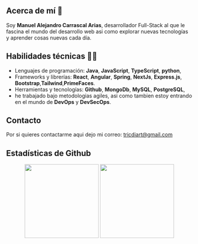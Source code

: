 ## Acerca de mí 🖖
Soy **Manuel Alejandro Carrascal Arias**, desarrollador Full-Stack al que le fascina el mundo del desarrollo web asi como explorar nuevas tecnologías y aprender cosas nuevas cada día.

## Habilidades técnicas 👨‍💻
- Lenguajes de programación: **Java**, **JavaScript**, **TypeScript**, **python**,
- Frameworks y librerías: **React**, **Angular**, **Spring**, **NextJs**, **Express.js**, **Bootstrap**,**Tailwind**,**PrimeFaces**.
- Herramientas y tecnologías: **Github**, **MongoDb**, **MySQL**, **PostgreSQL**,
- he trabajado bajo metodologias agiles, asi como tambien estoy entrando en el mundo de **DevOps** y **DevSecOps**.

## Contacto
 Por si quieres contactarme aqui dejo mi correo: tricdiart@gmail.com

## Estadísticas de Github
<div align="center">
  <img height="200rem" src="https://github-readme-stats.vercel.app/api/top-langs/?username=ManuelCarrascal&theme=radical&layout=compact"/>
  <img height="200rem" src="https://github-readme-stats.vercel.app/api?username=ManuelCarrascal&show_icons=true&theme=radical"/>
</div>


